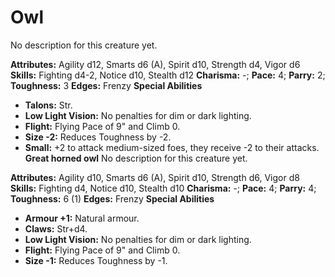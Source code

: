 # Owl

No description for this creature yet.

**Attributes:** Agility d12, Smarts d6 (A), Spirit d10, Strength d4,
Vigor d6
**Skills:** Fighting d4-2, Notice d10, Stealth d12
**Charisma:** -; **Pace:** 4; **Parry:** 2; **Toughness:** 3
**Edges:** Frenzy
**Special Abilities**

- **Talons:** Str.
- **Low Light Vision:** No penalties for dim or dark lighting.
- **Flight:** Flying Pace of 9" and Climb 0.
- **Size -2:** Reduces Toughness by -2.
- **Small:** +2 to attack medium-sized foes, they receive -2 to their
attacks.
**Great horned owl**
No description for this creature yet.

**Attributes:** Agility d10, Smarts d6 (A), Spirit d10, Strength d6,
Vigor d8
**Skills:** Fighting d4, Notice d10, Stealth d10
**Charisma:** -; **Pace:** 4; **Parry:** 4; **Toughness:** 6 (1)
**Edges:** Frenzy
**Special Abilities**

- **Armour +1:** Natural armour.
- **Claws:** Str+d4.
- **Low Light Vision:** No penalties for dim or dark lighting.
- **Flight:** Flying Pace of 9" and Climb 0.
- **Size -1:** Reduces Toughness by -1.
